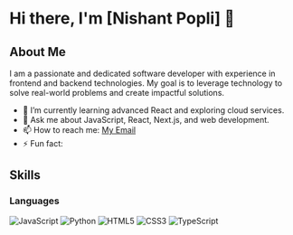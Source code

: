 # Hi there, I'm [Nishant Popli] 👋

## About Me

I am a passionate and dedicated software developer with experience in frontend and backend technologies. My goal is to leverage technology to solve real-world problems and create impactful solutions. 

- 🌱 I’m currently learning advanced React and exploring cloud services.
- 💬 Ask me about JavaScript, React, Next.js, and web development.
- 📫 How to reach me: [My Email](mailto:nishantpopli1234@gmail.com)
- ⚡ Fun fact:

## Skills

### Languages
![JavaScript](https://img.shields.io/badge/-JavaScript-F7DF1E?style=flat&logo=javascript&logoColor=black)
![Python](https://img.shields.io/badge/-Python-3776AB?style=flat&logo=python&logoColor=white)
![HTML5](https://img.shields.io/badge/-HTML5-E34F26?style=flat&logo=html5&logoColor=white)
![CSS3](https://img.shields.io/badge/-CSS3-1572B6?style=flat&logo=css3&logoColor=white)
![TypeScript](https://img.shields.io/badge/-TypeScript-007ACC?style=flat&logo=typescript&logoColor=white)



<!---
popli610/popli610 is a ✨ special ✨ repository because its `README.md` (this file) appears on your GitHub profile.
You can click the Preview link to take a look at your changes.
--->
